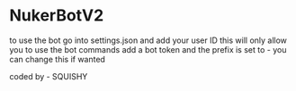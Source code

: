 # NukerBotV2

to use the bot go into settings.json and add your user ID this will only allow you to use the bot commands 
add a bot token and the prefix is set to - you can change this if wanted

coded by - SQUISHY
